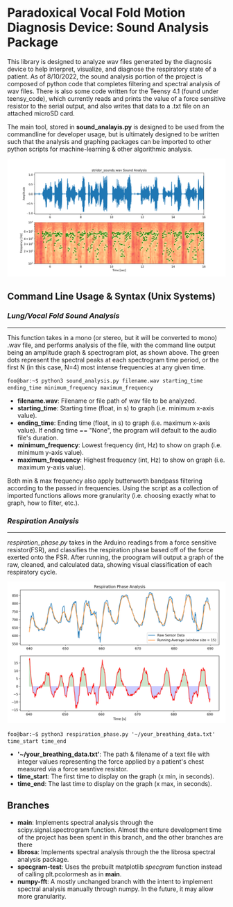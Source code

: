 # **Paradoxical Vocal Fold Motion Diagnosis Device: Sound Analysis Package**
This library is designed to analyze wav files generated by the diagnosis device to help interpret, visualize, and diagnose the respiratory state of a patient. As of 8/10/2022, the sound analysis portion of the project is composed of python code that completes filtering and spectral analysis of wav files. There is also some code written for the Teensy 4.1 (found under teensy_code), which currently reads and prints the value of a force sensitive resistor to the serial output, and also writes that data to a .txt file on an attached microSD card.

The main tool, stored in __sound_analayis.py__ is designed to be used from the commandline for developer usage, but is ultimately designed to be written such that the analysis and graphing packages can be imported to other python scripts for machine-learning & other algorithmic analysis.

![Sample Spectral Analysis](/Sample_Images/n=4_stridor_sounds.png)

## **Command Line Usage & Syntax (Unix Systems)**
### *Lung/Vocal Fold Sound Analysis*
---
This function takes in a mono (or stereo, but it will be converted to mono) .wav file, and performs analysis of the file, with the command line output being an amplitude graph & spectrogram plot, as shown above. The green dots represent the spectral peaks at each spectrogram time period, or the first N (in this case, N=4) most intense frequencies at any given time.
```console
foo@bar:~$ python3 sound_analysis.py filename.wav starting_time ending_time minimum_frequency maximum_frequency
```

- **filename.wav**: Filename or file path of wav file to be analyzed.
- **starting_time**: Starting time (float, in s) to graph (i.e. minimum x-axis value).
- **ending_time**: Ending time (float, in s) to graph (i.e. maximum x-axis value). If ending time == "None", the program will default to the audio file's duration.
- **minimum_frequency**: Lowest frequency (int, Hz) to show on graph (i.e. minimum y-axis value).
- **maximum_frequency**: Highest frequency (int, Hz) to show on graph (i.e. maximum y-axis value).

Both min & max frequency also apply butterworth bandpass filtering according to the passed in frequencies. Using the script as a collection of imported functions allows more granularity (i.e. choosing exactly what to graph, how to filter, etc.).

### *Respiration Analysis*
---
*respiration_phase.py* takes in the Arduino readings from a force sensitive resistor(FSR), and classifies the respiration phase based off of the force exerted onto the FSR. After running, the proogram will output a graph of the raw, cleaned, and calculated data, showing visual classification of each respiratory cycle.

![Sample Spectral Analysis](/Sample_Images/sample_resp_data.png)
```console
foo@bar:~$ python3 respiration_phase.py '~/your_breathing_data.txt' time_start time_end
```
- **'~/your_breathing_data.txt'**: The path & filename of a text file with integer values representing the force applied by a patient's chest measured via a force sesntive resistor.
- **time_start**: The first time to display on the graph (x min, in seconds).
- **time_end**: The last time to display on the graph (x max, in seconds).

## Branches
- **main**: Implements spectral analysis through the scipy.signal.spectrogram function. Almost the enture development time of the project has been spent in this branch, and the other branches are there 
- **librosa**: Implements spectral analysis through the the librosa spectral analysis package.
- **specgram-test**: Uses the prebuilt matplotlib *specgram* function instead of calling plt.pcolormesh as in **main**.
- **numpy-fft**: A mostly unchanged branch with the intent to implement spectral analysis manually through numpy. In the future, it may allow more granularity.